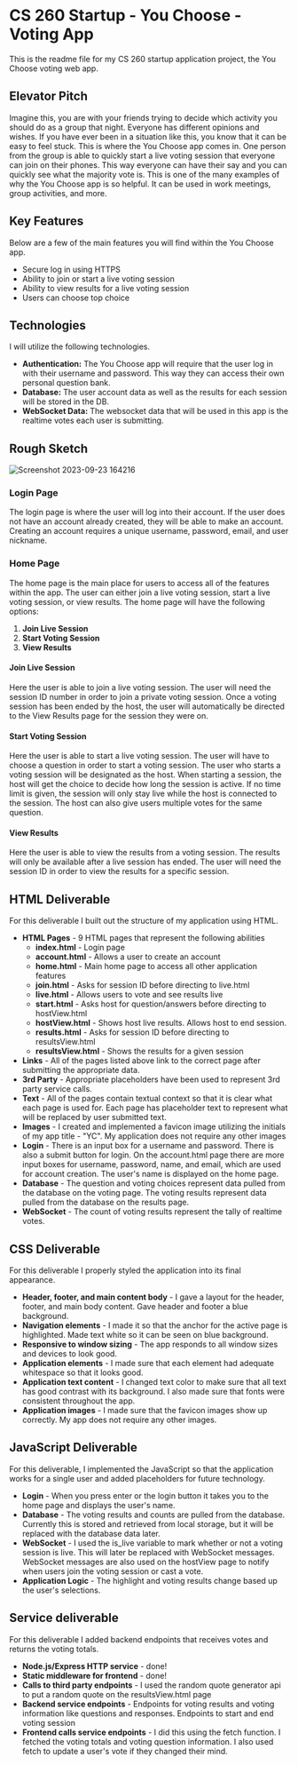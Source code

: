 # CS 260 Startup - You Choose - Voting App

This is the readme file for my CS 260 startup application project, the You Choose voting web app.

## Elevator Pitch

Imagine this, you are with your friends trying to decide which activity you should do as a group that night. Everyone has different opinions and wishes. If you have ever been in a situation like this, you know that it can be easy to feel stuck. This is where the You Choose app comes in. One person from the group is able to quickly start a live voting session that everyone can join on their phones. This way everyone can have their say and you can quickly see what the majority vote is. This is one of the many examples of why the You Choose app is so helpful. It can be used in work meetings, group activities, and more.

## Key Features

Below are a few of the main features you will find within the You Choose app.

- Secure log in using HTTPS
- Ability to join or start a live voting session
- Ability to view results for a live voting session
- Users can choose top choice

## Technologies

I will utilize the following technologies.

- **Authentication:** The You Choose app will require that the user log in with their username and password. This way they can access their own personal question bank.
- **Database:** The user account data as well as the results for each session will be stored in the DB.
- **WebSocket Data:** The websocket data that will be used in this app is the realtime votes each user is submitting.

## Rough Sketch

![Screenshot 2023-09-23 164216](https://github.com/danielhatch7/startup/assets/97316307/4bb8958d-a5b5-4195-9de2-759d139e70e4)

### Login Page

The login page is where the user will log into their account. If the user does not have an account already created, they will be able to make an account. Creating an account requires a unique username, password, email, and user nickname.

### Home Page

The home page is the main place for users to access all of the features within the app. The user can either join a live voting session, start a live voting session, or view results. The home page will have the following options:

1. **Join Live Session**
2. **Start Voting Session**
3. **View Results**

#### Join Live Session

Here the user is able to join a live voting session. The user will need the session ID number in order to join a private voting session. Once a voting session has been ended by the host, the user will automatically be directed to the View Results page for the session they were on.

#### Start Voting Session

Here the user is able to start a live voting session. The user will have to choose a question in order to start a voting session. The user who starts a voting session will be designated as the host. When starting a session, the host will get the choice to decide how long the session is active. If no time limit is given, the session will only stay live while the host is connected to the session. The host can also give users multiple votes for the same question.

#### View Results

Here the user is able to view the results from a voting session. The results will only be available after a live session has ended. The user will need the session ID in order to view the results for a specific session.

## HTML Deliverable

For this deliverable I built out the structure of my application using HTML.

- **HTML Pages** - 9 HTML pages that represent the following abilities
  - **index.html** - Login page
  - **account.html** - Allows a user to create an account
  - **home.html** - Main home page to access all other application features
  - **join.html** - Asks for session ID before directing to live.html
  - **live.html** - Allows users to vote and see results live
  - **start.html** - Asks host for question/answers before directing to hostView.html
  - **hostView.html** - Shows host live results. Allows host to end session.
  - **results.html** - Asks for session ID before directing to resultsView.html
  - **resultsView.html** - Shows the results for a given session
- **Links** - All of the pages listed above link to the correct page after submitting the appropriate data.
- **3rd Party** - Appropriate placeholders have been used to represent 3rd party service calls.
- **Text** - All of the pages contain textual context so that it is clear what each page is used for. Each page has placeholder text to represent what will be replaced by user submitted text.
- **Images** - I created and implemented a favicon image utilizing the initials of my app title - "YC". My application does not require any other images
- **Login** - There is an input box for a username and password. There is also a submit button for login. On the account.html page there are more input boxes for username, password, name, and email, which are used for account creation. The user's name is displayed on the home page.
- **Database** - The question and voting choices represent data pulled from the database on the voting page. The voting results represent data pulled from the database on the results page.
- **WebSocket** - The count of voting results represent the tally of realtime votes.

## CSS Deliverable

For this deliverable I properly styled the application into its final appearance.

- **Header, footer, and main content body** - I gave a layout for the header, footer, and main body content. Gave header and footer a blue background.
- **Navigation elements** - I made it so that the anchor for the active page is highlighted. Made text white so it can be seen on blue background.
- **Responsive to window sizing** - The app responds to all window sizes and devices to look good.
- **Application elements** - I made sure that each element had adequate whitespace so that it looks good.
- **Application text content** - I changed text color to make sure that all text has good contrast with its background. I also made sure that fonts were consistent throughout the app.
- **Application images** - I made sure that the favicon images show up correctly. My app does not require any other images.

## JavaScript Deliverable

For this deliverable, I implemented the JavaScript so that the application works for a single user and added placeholders for future technology.

- **Login** - When you press enter or the login button it takes you to the home page and displays the user's name.
- **Database** - The voting results and counts are pulled from the database. Currently this is stored and retrieved from local storage, but it will be replaced with the database data later.
- **WebSocket** - I used the is_live variable to mark whether or not a voting session is live. This will later be replaced with WebSocket messages. WebSocket messages are also used on the hostView page to notify when users join the voting session or cast a vote.
- **Application Logic** - The highlight and voting results change based up the user's selections.

## Service deliverable

For this deliverable I added backend endpoints that receives votes and returns the voting totals.

- **Node.js/Express HTTP service** - done!
- **Static middleware for frontend** - done!
- **Calls to third party endpoints** - I used the random quote generator api to put a random quote on the resultsView.html page
- **Backend service endpoints** - Endpoints for voting results and voting information like questions and responses. Endpoints to start and end voting session
- **Frontend calls service endpoints** - I did this using the fetch function. I fetched the voting totals and voting question information. I also used fetch to update a user's vote if they changed their mind.

